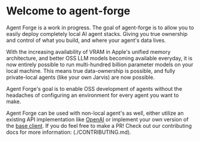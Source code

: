 # Welcome to agent-forge

Agent Forge is a work in progress. The goal of agent-forge is to allow you to easily deploy completely local AI agent stacks. Giving you true ownership and control of what you build, and where your agent's data lives.

With the increasing availability of VRAM in Apple's unified memory architecture, and better OSS LLM models becoming available everyday, it is now entirely possible to run multi-hundred billion parameter models on your local machine. This means true data-ownership is possible, and fully private-local agents (like your own Jarvis) are now possible.

Agent Forge's goal is to enable OSS development of agents without the headaches of configuring an environment for every agent you want to make.

Agent Forge can be used with non-local agent's as well, either utilize an existing API implementation like [OpenAI](./agent_forge/model_providers/openai.py) or implement your own version of the [base client](./agent_forge/model_providers/base.py). If you do feel free to make a PR! Check out our contributing docs for more information: (./CONTRIBUTING.md).

